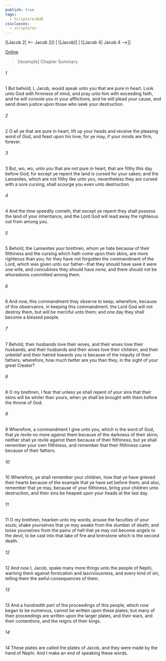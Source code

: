 ```yaml
---
publish: true
tags:
  - Scripture/BoM
cssclasses:
  - scriptures
---
```

[[Jacob 2| <-- Jacob 2]] | [[Jacob]] | [[Jacob 4| Jacob 4 -->]]

[Online](https://churchofjesuschrist.org/study/scriptures/bofm/jacob/3?lang=eng)

>[!example] Chapter Summary
>
###### 1
1 But behold, I, Jacob, would speak unto you that are pure in heart. Look unto God with firmness of mind, and pray unto him with exceeding faith, and he will console you in your afflictions, and he will plead your cause, and send down justice upon those who seek your destruction.
###### 2
2 O all ye that are pure in heart, lift up your heads and receive the pleasing word of God, and feast upon his love; for ye may, if your minds are firm, forever.
###### 3
3 But, wo, wo, unto you that are not pure in heart, that are filthy this day before God; for except ye repent the land is cursed for your sakes; and the Lamanites, which are not filthy like unto you, nevertheless they are cursed with a sore cursing, shall scourge you even unto destruction.
###### 4
4 And the time speedily cometh, that except ye repent they shall possess the land of your inheritance, and the Lord God will lead away the righteous out from among you.
###### 5
5 Behold, the Lamanites your brethren, whom ye hate because of their filthiness and the cursing which hath come upon their skins, are more righteous than you; for they have not forgotten the commandment of the Lord, which was given unto our father--that they should have save it were one wife, and concubines they should have none, and there should not be whoredoms committed among them.
###### 6
6 And now, this commandment they observe to keep; wherefore, because of this observance, in keeping this commandment, the Lord God will not destroy them, but will be merciful unto them; and one day they shall become a blessed people.
###### 7
7 Behold, their husbands love their wives, and their wives love their husbands; and their husbands and their wives love their children; and their unbelief and their hatred towards you is because of the iniquity of their fathers; wherefore, how much better are you than they, in the sight of your great Creator?
###### 8
8 O my brethren, I fear that unless ye shall repent of your sins that their skins will be whiter than yours, when ye shall be brought with them before the throne of God.
###### 9
9 Wherefore, a commandment I give unto you, which is the word of God, that ye revile no more against them because of the darkness of their skins; neither shall ye revile against them because of their filthiness; but ye shall remember your own filthiness, and remember that their filthiness came because of their fathers.
###### 10
10 Wherefore, ye shall remember your children, how that ye have grieved their hearts because of the example that ye have set before them; and also, remember that ye may, because of your filthiness, bring your children unto destruction, and their sins be heaped upon your heads at the last day.
###### 11
11 O my brethren, hearken unto my words; arouse the faculties of your souls; shake yourselves that ye may awake from the slumber of death; and loose yourselves from the pains of hell that ye may not become angels to the devil, to be cast into that lake of fire and brimstone which is the second death.
###### 12
12 And now I, Jacob, spake many more things unto the people of Nephi, warning them against fornication and lasciviousness, and every kind of sin, telling them the awful consequences of them.
###### 13
13 And a hundredth part of the proceedings of this people, which now began to be numerous, cannot be written upon these plates; but many of their proceedings are written upon the larger plates, and their wars, and their contentions, and the reigns of their kings.
###### 14
14 These plates are called the plates of Jacob, and they were made by the hand of Nephi. And I make an end of speaking these words.



